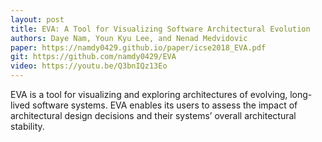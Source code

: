 ```yaml
---
layout: post
title: EVA: A Tool for Visualizing Software Architectural Evolution
authors: Daye Nam, Youn Kyu Lee, and Nenad Medvidovic
paper: https://namdy0429.github.io/paper/icse2018_EVA.pdf
git: https://github.com/namdy0429/EVA
video: https://youtu.be/Q3bnIQz13Eo
---
```


EVA is a tool for visualizing and exploring architectures of evolving, long-lived software systems. EVA enables its users to assess the impact of architectural design decisions and their systems’ overall architectural stability.
